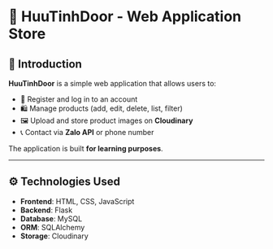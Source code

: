 # 🏪 HuuTinhDoor - Web Application Store  

## 📖 Introduction  
**HuuTinhDoor** is a simple web application that allows users to:  
- 👤 Register and log in to an account  
- 🛍 Manage products (add, edit, delete, list, filter)  
- 🖼 Upload and store product images on **Cloudinary**  
- 📞 Contact via **Zalo API** or phone number  

The application is built **for learning purposes**.  

---

## ⚙️ Technologies Used  
- **Frontend**: HTML, CSS, JavaScript  
- **Backend**: Flask
- **Database**: MySQL  
- **ORM**: SQLAlchemy  
- **Storage**: Cloudinary  
